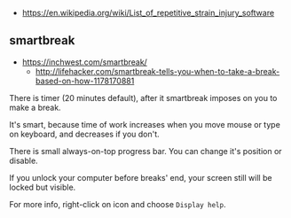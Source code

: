 - https://en.wikipedia.org/wiki/List_of_repetitive_strain_injury_software

## smartbreak

- https://inchwest.com/smartbreak/
  - http://lifehacker.com/smartbreak-tells-you-when-to-take-a-break-based-on-how-1178170881

There is timer (20 minutes default), after it smartbreak imposes on you to make a break.

It's smart, because time of work increases when you move mouse or type on keyboard, and decreases if you don't.

There is small always-on-top progress bar. You can change it's position or disable.

If you unlock your computer before breaks' end, your screen still will be locked but visible.

For more info, right-click on icon and choose `Display help`.
